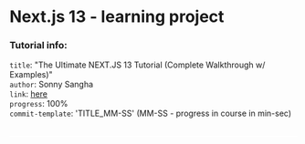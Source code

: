 # Next.js 13 - learning project

### Tutorial info:

`title`: "The Ultimate NEXT.JS 13 Tutorial (Complete Walkthrough w/ Examples)" <br>
`author`: Sonny Sangha <br>
`link`: [here](https://www.youtube.com/watch?v=6aP9nyTcd44&ab_channel=SonnySangha) <br>
`progress`: 100% <br>
`commit-template`: 'TITLE_MM-SS' (MM-SS - progress in course in min-sec)

<br>
<div style="border-bottom: 2px solid white"></div>
<br>